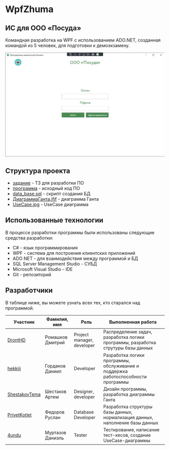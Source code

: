# WpfZhuma 
## ИС для ООО «Посуда»
Командная разработка на WPF с использованием ADO.NET, созданная командой из 5 человек, для подготовки к демоэкзамену.

![screenshot](assets/screenshot.jpg)

## Структура проекта

- [задание](https://github.com/DrontHD/WpfZhuma/tree/master/%D0%B7%D0%B0%D0%B4%D0%B0%D0%BD%D0%B8%D0%B5) - ТЗ для разработки ПО
- [программа](https://github.com/DrontHD/WpfZhuma/tree/master/%D0%BF%D1%80%D0%BE%D0%B3%D1%80%D0%B0%D0%BC%D0%BC%D0%B0/WpfApp) - исходный код ПО
- [data_base.sql](https://github.com/DrontHD/WpfZhuma/blob/master/data_base.sql) - скрипт создания БД
- [ДиаграммаГанта.jfif](https://github.com/DrontHD/WpfZhuma/blob/master/%D0%94%D0%B8%D0%B0%D0%B3%D1%80%D0%B0%D0%BC%D0%BC%D0%B0%D0%93%D0%B0%D0%BD%D1%82%D0%B0.jfif) - диаграмма Ганта
- [UseCase.jpg](https://github.com/DrontHD/WpfZhuma/blob/master/8I6trm3DWGw.jpg) - UseCase диаграмма

## Использованные технологии

В процессе разработки программы были использованы следующие средства разработки:

- C# - язык программирования
- WPF - система для построения клиентских приложений
- ADO NET - для взаимодействия между программой и БД
- SQL Server Management Studio - СУБД
- Microsoft Visual Studio - IDE
- Git - репозиторий

## Разработчики

В таблице ниже, вы можете узнать всех тех, кто старался над программой.

| Участник | Фамилия, имя | Роль | Выполненная работа |
| ------ | ------ |------ |------ |
| [DrontHD](https://github.com/DrontHD) | Ромашков Дмитрий | Project manager, developer | Распределение задач, разработка логики программы, разработка струтуры базы данных |
| [hekkiii](https://github.com/hekkiii) | Горданов Даниил | Developer | Разработка логики программы, обслуживание и поддержка работоспособности программы |
| [ShestakovTema](https://github.com/ShestakovTema) | Шестаков Артем | Designer, developer |  Дизайн программы, разработка диаграммы Ганта |
| [PrivetKotlet](https://github.com/PrivetKotlet) | Федоров Руслан | Database Developer | Разработка структуры базы данных, нормализация данных, наполнение базы данных |
| [4undu](https://github.com/4undu) | Муртазов Даниэль | Tester | Тестирование, написание тест-кесов, создание UseCase-диаграммы
